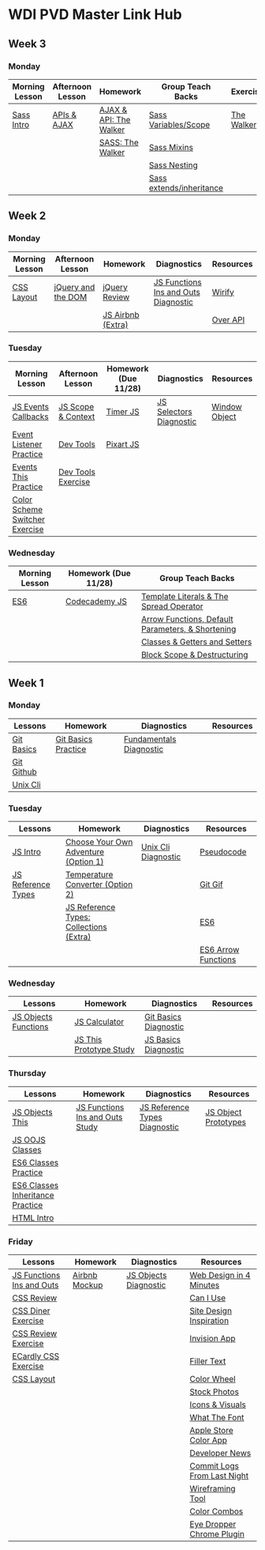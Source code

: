 # WDI PVD Master Link Hub

## Week 3
### Monday

| Morning Lesson | Afternoon Lesson  | Homework| Group Teach Backs | Exercises | Resources
| --- | --- | --- | --- | --- | ---
| [Sass Intro](https://github.com/JosephinaTavera/sass-intro/blob/master/sass411.md) | [APIs & AJAX](https://github.com/tvlangley/api-intro-with-ajax/blob/master/README.md) |[AJAX & API: The Walker](https://github.com/danman01/wdi-pvd-ajax-api-exercise) |[Sass Variables/Scope](https://github.com/mconnors333/Sass/blob/master/readme.md) | [The Walker](https://github.com/ga-wdi-exercises/the_walker) | [API Directory](http://www.programmableweb.com/apis/directory)
|  | |[SASS: The Walker](https://github.com/danman01/wdi-pvd-sass-exercise) | [Sass Mixins](https://github.com/mconnors333/Sass/blob/master/readme.md)|
| | | |[Sass Nesting](https://github.com/ahnuce/readmeexample/blob/master/sassreadme.md) |
| | | |[Sass extends/inheritance](https://github.com/awanderlyss/GROUP3SASS)

## Week 2
### Monday

| Morning Lesson | Afternoon Lesson  | Homework| Diagnostics | Resources
| --- | --- | --- | --- | ---
|[CSS Layout](https://github.com/estermer/css-layout) |[jQuery and the DOM](https://github.com/danman01/wdi-pvd-jquery-dom/blob/master/README.md) |[jQuery Review](https://github.com/ga-wdi-exercises/the-jquery-review) | [JS Functions Ins and Outs Diagnostic](https://github.com/ga-wdi-boston/js-functions-ins-and-outs-diagnostic) | [Wirify](https://www.wirify.com/)
| | |[JS Airbnb (Extra)](https://github.com/danman01/wdi-pvd-jquery-dom/blob/master/homework.md)| | [Over API](http://overapi.com/)

### Tuesday

| Morning Lesson | Afternoon Lesson | Homework (Due 11/28) | Diagnostics | Resources
| --- | --- | --- | --- |---
| [JS Events Callbacks](https://github.com/ga-wdi-lessons/js-events-callbacks)|[JS Scope & Context](https://github.com/ga-wdi-lessons/js-scope)|[Timer JS](https://github.com/ga-wdi-exercises/timer_js) | [JS Selectors Diagnostic](https://github.com/ga-wdi-exercises/my-blawg) | [Window Object](http://www.w3schools.com/jsref/obj_window.asp)
|[Event Listener Practice](https://github.com/ga-wdi-exercises/event-listener-practice) | [Dev Tools](https://github.com/sf-wdi-33/dev-tools)| [Pixart JS](https://github.com/ga-wdi-exercises/pixart_js)
|[Events This Practice](https://github.com/ga-wdi-exercises/events-this-practice) | [Dev Tools Exercise](https://github.com/sf-wdi-33/dev-tools-training)
| [Color Scheme Switcher Exercise](https://github.com/ga-wdi-exercises/color-scheme-switcher)

### Wednesday

| Morning Lesson | Homework (Due 11/28) | Group Teach Backs
| --- | --- | ---
|[ES6](https://github.com/ga-wdi-lessons/es6/blob/master/readme.md) | [Codecademy JS](https://www.codecademy.com/learn/javascript) | [Template Literals & The Spread Operator](https://github.com/jtellis/wdi-pvd-es6-features)
| | | [Arrow Functions, Default Parameters, & Shortening ](https://github.com/MurphyPicard/group2nov23/blob/master/group2lessonplan.md)
| | |[Classes & Getters and Setters](https://github.com/missjuliekhun/markdown-here/blob/lesson_plan/README.md)
| | |[Block Scope & Destructuring](https://github.com/ahnuce/readmeexample/blob/master/readmeexample.md)

## Week 1
### Monday

| Lessons | Homework | Diagnostics | Resources
| --- | --- | --- | ---
|[Git Basics](https://github.com/ga-wdi-boston/git-basics) | [Git Basics Practice](https://github.com/ga-wdi-boston/git-basics-practice) | [Fundamentals Diagnostic](https://github.com/ga-wdi-boston/fundamentals-diagnostic)
|[Git Github](https://github.com/ga-wdi-boston/git-github)
| [Unix Cli](https://github.com/ga-wdi-boston/unix-cli)

### Tuesday

| Lessons | Homework | Diagnostics | Resources
| --- | --- | --- | ---
|[JS Intro](https://github.com/ga-wdi-lessons/js-intro) | [Choose Your Own Adventure (Option 1)](https://github.com/ga-wdi-exercises/choose_your_own_adventure_js) | [Unix Cli Diagnostic](https://github.com/ga-wdi-boston/unix-cli-diagnostic) | [Pseudocode](https://github.com/ga-wdi-lessons/pseudocode)
| [JS Reference Types](https://github.com/ga-wdi-boston/js-reference-types) | [Temperature Converter (Option 2)](https://github.com/ga-wdi-exercises/temperature_converter) | | [Git Gif](https://github.com/ga-wdi-lessons/git-intro/blob/master/images/git.gif)
| | [JS Reference Types: Collections (Extra)](https://github.com/ga-wdi-boston/js-reference-types/blob/master/lib/collections.js) | | [ES6](https://github.com/ga-wdi-lessons/es6)
| | | | [ES6 Arrow Functions](https://www.sitepoint.com/es6-arrow-functions-new-fat-concise-syntax-javascript/)


### Wednesday

| Lessons | Homework | Diagnostics | Resources
| --- | --- | --- | ---
|[JS Objects Functions](https://github.com/ga-wdi-lessons/js-objects-functions/blob/master/objects.md) | [JS Calculator](https://github.com/ga-wdi-exercises/js-calculator) | [Git Basics Diagnostic](https://github.com/ga-wdi-boston/git-basics-diagnostic)
| |[JS This Prototype Study](https://github.com/ga-wdi-boston/js-this-prototype-study) | [JS Basics Diagnostic](https://github.com/ga-wdi-boston/js-basics-diagnostic)

### Thursday

| Lessons | Homework | Diagnostics | Resources
| --- | --- | --- | ---
| [JS Objects This](https://github.com/ga-wdi-boston/js-objects-this)  |[JS Functions Ins and Outs Study](https://github.com/ga-wdi-boston/js-functions-ins-and-outs-study) | [JS Reference Types Diagnostic](https://github.com/ga-wdi-boston/js-reference-types-diagnostic) | [JS Object Prototypes](http://www.w3schools.com/js/js_object_prototypes.asp)
|[JS OOJS Classes](https://github.com/ga-wdi-lessons/js-oojs-classes)
|[ES6 Classes Practice](https://github.com/ga-wdi-exercises/es6-classes-practice)
|[ES6 Classes Inheritance Practice](https://github.com/ga-wdi-exercises/es6-classes-inheritance-practice)
|[HTML Intro](https://github.com/ga-wdi-lessons/html-intro)

### Friday

| Lessons | Homework | Diagnostics | Resources
| --- | --- | --- | ---
| [JS Functions Ins and Outs](https://github.com/ga-wdi-boston/js-functions-ins-and-outs)| [Airbnb Mockup](https://github.com/ga-wdi-exercises/css-airbnb) |[JS Objects Diagnostic](https://github.com/ga-wdi-boston/js-objects-diagnostic) | [Web Design in 4 Minutes](http://jgthms.com/web-design-in-4-minutes/#font-family)
|[CSS Review](https://github.com/ga-wdi-lessons/css-review) | | | [Can I Use](http://caniuse.com/#index)
|[CSS Diner Exercise](http://flukeout.github.io/) | | | [Site Design Inspiration](https://www.siteinspire.com/)
|[CSS Review Exercise](https://github.com/ga-wdi-exercises/css-review) | | | [Invision App](https://www.invisionapp.com/)
| [ECardly CSS Exercise](https://github.com/ga-wdi-exercises/ecardly)| | | [Filler Text](https://hipsum.co/?paras=4&type=hipster-centric)
|[CSS Layout](https://github.com/ga-wdi-lessons/css-layout) | | | [Color Wheel](https://color.adobe.com/create/color-wheel/)
| | | | [Stock Photos](http://www.shutterstock.com/)
| | | | [Icons & Visuals](https://thenounproject.com/)
| | | | [What The Font](https://www.myfonts.com/WhatTheFont/)
| | | | [Apple Store Color App](https://itunes.apple.com/us/app/sip/id507257563?mt=12)
| | | | [Developer News](https://news.ycombinator.com/news)
| | | | [Commit Logs From Last Night](http://www.commitlogsfromlastnight.com/)
| | | | [Wireframing Tool](https://balsamiq.com/)
| | | | [Color Combos](http://www.colorcombos.com/)
| | | | [Eye Dropper Chrome Plugin](https://chrome.google.com/webstore/detail/eye-dropper/hmdcmlfkchdmnmnmheododdhjedfccka?hl=en)
